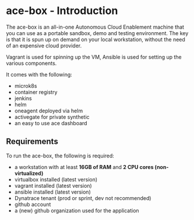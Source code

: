 # ace-box - Introduction

The ace-box is an all-in-one Autonomous Cloud Enablement machine that you can use as a portable sandbox, demo and testing environment. The key is that it is spun up on demand on your local workstation, without the need of an expensive cloud provider. 

Vagrant is used for spinning up the VM, Ansible is used for setting up the various components.

It comes with the following:
- microk8s
- container registry
- jenkins
- helm
- oneagent deployed via helm
- activegate for private synthetic
- an easy to use ace dashboard

## Requirements
To run the ace-box, the following is required:
- a workstation with at least **16GB of RAM** and **2 CPU cores (non-virtualized)**
- virtualbox installed (latest version)
- vagrant installed (latest version)
- ansible installed (latest version)
- Dynatrace tenant (prod or sprint, dev not recommended)
- github account
- a (new) github organization used for the application